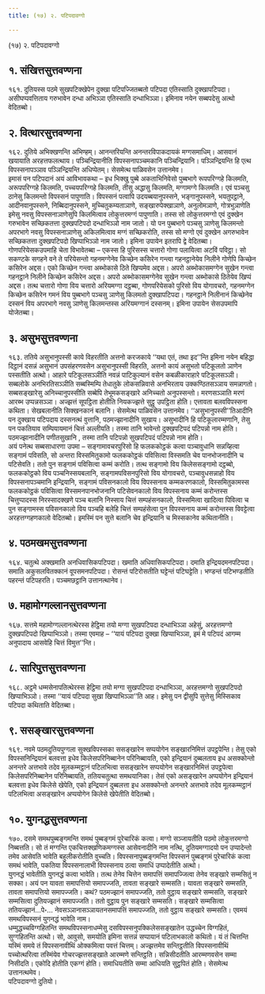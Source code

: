 ```yaml
---
title: (१७) २. पटिपदावग्गो

---
```

(१७) २. पटिपदावग्गो  


## १. संखित्तसुत्तवण्णना

१६१. दुतियस्स पठमे सुखपटिक्खेपेन दुक्खा पटिपज्जितब्बतो पटिपदा एतिस्साति दुक्खापटिपदा। असीघप्पवत्तिताय गरुभावेन दन्धा अभिञ्ञा एतिस्साति दन्धाभिञ्ञा। इमिनाव नयेन सब्बपदेसु अत्थो वेदितब्बो।  


## २. वित्थारसुत्तवण्णना

१६२. दुतिये अभिक्खणन्ति अभिण्हम्। आनन्तरियन्ति अनन्तरविपाकदायकं मग्गसमाधिम्। आसवानं खयायाति अरहत्तफलत्थाय। पञ्चिन्द्रियानीति विपस्सनापञ्चमकानि पञ्चिन्द्रियानि। पञ्ञिन्द्रियन्ति हि एत्थ विपस्सनापञ्ञाव पञ्ञिन्द्रियन्ति अधिप्पेतम्। सेसमेत्थ पाळिवसेन उत्तानमेव।  
इमासं पन पटिपदानं अयं आविभावकथा – इध भिक्खु पुब्बे अकताभिनिवेसो पुब्बभागे रूपपरिग्गहे किलमति, अरूपपरिग्गहे किलमति, पच्चयपरिग्गहे किलमति, तीसु अद्धासु किलमति, मग्गामग्गे किलमति। एवं पञ्चसु ठानेसु किलमन्तो विपस्सनं पापुणाति। विपस्सनं पत्वापि उदयब्बयानुपस्सने, भङ्गानुपस्सने, भयतुपट्ठाने, आदीनवानुपस्सने, निब्बिदानुपस्सने, मुच्चितुकम्यताञाणे, सङ्खारुपेक्खाञाणे, अनुलोमञाणे, गोत्रभुञाणेति इमेसु नवसु विपस्सनाञाणेसुपि किलमित्वाव लोकुत्तरमग्गं पापुणाति। तस्स सो लोकुत्तरमग्गो एवं दुक्खेन गरुभावेन सच्छिकतत्ता दुक्खपटिपदो दन्धाभिञ्ञो नाम जातो। यो पन पुब्बभागे पञ्चसु ञाणेसु किलमन्तो अपरभागे नवसु विपस्सनाञाणेसु अकिलमित्वाव मग्गं सच्छिकरोति, तस्स सो मग्गो एवं दुक्खेन अगरुभावेन सच्छिकतत्ता दुक्खपटिपदो खिप्पाभिञ्ञो नाम जातो। इमिना उपायेन इतरापि द्वे वेदितब्बा।  
गोणपरियेसकउपमाहि चेता विभावेतब्बा – एकस्स हि पुरिसस्स चत्तारो गोणा पलायित्वा अटविं पविट्ठा। सो सकण्टके सगहने वने ते परियेसन्तो गहनमग्गेनेव किच्छेन कसिरेन गन्त्वा गहनट्ठानेयेव निलीने गोणेपि किच्छेन कसिरेन अद्दस। एको किच्छेन गन्त्वा अब्भोकासे ठिते खिप्पमेव अद्दस। अपरो अब्भोकासमग्गेन सुखेन गन्त्वा गहनट्ठाने निलीने किच्छेन कसिरेन अद्दस। अपरो अब्भोकासमग्गेनेव सुखेन गन्त्वा अब्भोकासे ठितेयेव खिप्पं अद्दस। तत्थ चत्तारो गोणा विय चत्तारो अरियमग्गा दट्ठब्बा, गोणपरियेसको पुरिसो विय योगावचरो, गहनमग्गेन किच्छेन कसिरेन गमनं विय पुब्बभागे पञ्चसु ञाणेसु किलमतो दुक्खापटिपदा। गहनट्ठाने निलीनानं किच्छेनेव दस्सनं विय अपरभागे नवसु ञाणेसु किलमन्तस्स अरियमग्गानं दस्सनम्। इमिना उपायेन सेसउपमापि योजेतब्बा।  


## ३. असुभसुत्तवण्णना

१६३. ततिये असुभानुपस्सी काये विहरतीति अत्तनो करजकाये ‘‘यथा एतं, तथा इद’’न्ति इमिना नयेन बहिद्धा दिट्ठानं दसन्नं असुभानं उपसंहरणवसेन असुभानुपस्सी विहरति, अत्तनो कायं असुभतो पटिकूलतो ञाणेन पस्सतीति अत्थो। आहारे पटिकूलसञ्ञीति नवन्नं पाटिकुल्यानं वसेन कबळीकाराहारे पटिकूलसञ्ञी। सब्बलोके अनभिरतिसञ्ञीति सब्बस्मिम्पि तेधातुके लोकसन्निवासे अनभिरताय उक्कण्ठितसञ्ञाय समन्नागतो। सब्बसङ्खारेसु अनिच्चानुपस्सीति सब्बेपि तेभूमकसङ्खारे अनिच्चतो अनुपस्सन्तो। मरणसञ्ञाति मरणं आरब्भ उप्पन्नसञ्ञा। अज्झत्तं सूपट्ठिता होतीति नियकज्झत्ते सुट्ठु उपट्ठिता होति। एत्तावता बलवविपस्सना कथिता। सेखबलानीति सिक्खनकानं बलानि। सेसमेत्थ पाळिवसेन उत्तानमेव। ‘‘असुभानुपस्सी’’तिआदीनि पन दुक्खाय पटिपदाय दस्सनत्थं वुत्तानि, पठमज्झानादीनि सुखाय। असुभादीनि हि पटिकूलारम्मणानि, तेसु पन पकतियाव सम्पियायमानं चित्तं अल्लीयति। तस्मा तानि भावेन्तो दुक्खपटिपदं पटिपन्नो नाम होति। पठमज्झानादीनि पणीतसुखानि , तस्मा तानि पटिपन्नो सुखपटिपदं पटिपन्नो नाम होति।  
अयं पनेत्थ सब्बसाधारणा उपमा – सङ्गामावचरपुरिसो हि फलककोट्ठकं कत्वा पञ्चावुधानि सन्नय्हित्वा सङ्गामं पविसति, सो अन्तरा विस्समितुकामो फलककोट्ठकं पविसित्वा विस्समति चेव पानभोजनादीनि च पटिसेवति। ततो पुन सङ्गामं पविसित्वा कम्मं करोति। तत्थ सङ्गामो विय किलेससङ्गामो दट्ठब्बो, फलककोट्ठको विय पञ्चनिस्सयबलानि, सङ्गामपविसनपुरिसो विय योगावचरो, पञ्चावुधसन्नाहो विय विपस्सनापञ्चमानि इन्द्रियानि, सङ्गामं पविसनकालो विय विपस्सनाय कम्मकरणकालो, विस्समितुकामस्स फलककोट्ठकं पविसित्वा विस्समनपानभोजनानि पटिसेवनकालो विय विपस्सनाय कम्मं करोन्तस्स चित्तुप्पादस्स निरस्सादक्खणे पञ्च बलानि निस्साय चित्तं सम्पहंसनकालो, विस्समित्वा खादित्वा पिवित्वा च पुन सङ्गामस्स पविसनकालो विय पञ्चहि बलेहि चित्तं सम्पहंसेत्वा पुन विपस्सनाय कम्मं करोन्तस्स विवट्टेत्वा अरहत्तग्गहणकालो वेदितब्बो। इमस्मिं पन सुत्ते बलानि चेव इन्द्रियानि च मिस्सकानेव कथितानीति।  


## ४. पठमखमसुत्तवण्णना

१६४. चतुत्थे अक्खमाति अनधिवासिकपटिपदा। खमाति अधिवासिकपटिपदा। दमाति इन्द्रियदमनपटिपदा। समाति अकुसलवितक्कानं वूपसमनपटिपदा। रोसन्तं पटिरोसतीति घट्टेन्तं पटिघट्टेति। भण्डन्तं पटिभण्डतीति पहरन्तं पटिपहरति। पञ्चमछट्ठानि उत्तानत्थानेव।  


## ७. महामोग्गल्लानसुत्तवण्णना

१६७. सत्तमे महामोग्गल्लानत्थेरस्स हेट्ठिमा तयो मग्गा सुखपटिपदा दन्धाभिञ्ञा अहेसुं, अरहत्तमग्गो दुक्खपटिपदो खिप्पाभिञ्ञो। तस्मा एवमाह – ‘‘यायं पटिपदा दुक्खा खिप्पाभिञ्ञा, इमं मे पटिपदं आगम्म अनुपादाय आसवेहि चित्तं विमुत्त’’न्ति।  


## ८. सारिपुत्तसुत्तवण्णना

१६८. अट्ठमे धम्मसेनापतित्थेरस्स हेट्ठिमा तयो मग्गा सुखपटिपदा दन्धाभिञ्ञा, अरहत्तमग्गो सुखपटिपदो खिप्पाभिञ्ञो। तस्मा ‘‘यायं पटिपदा सुखा खिप्पाभिञ्ञा’’ति आह। इमेसु पन द्वीसुपि सुत्तेसु मिस्सिकाव पटिपदा कथिताति वेदितब्बा।  


## ९. ससङ्खारसुत्तवण्णना

१६९. नवमे पठमदुतियपुग्गला सुक्खविपस्सका ससङ्खारेन सप्पयोगेन सङ्खारनिमित्तं उपट्ठपेन्ति। तेसु एको विपस्सनिन्द्रियानं बलवत्ता इधेव किलेसपरिनिब्बानेन परिनिब्बायति, एको इन्द्रियानं दुब्बलताय इध असक्कोन्तो अनन्तरे अत्तभावे तदेव मूलकम्मट्ठानं पटिलभित्वा ससङ्खारेन सप्पयोगेन सङ्खारनिमित्तं उपट्ठपेत्वा किलेसपरिनिब्बानेन परिनिब्बायति, ततियचतुत्था समथयानिका। तेसं एको असङ्खारेन अप्पयोगेन इन्द्रियानं बलवत्ता इधेव किलेसे खेपेति, एको इन्द्रियानं दुब्बलत्ता इध असक्कोन्तो अनन्तरे अत्तभावे तदेव मूलकम्मट्ठानं पटिलभित्वा असङ्खारेन अप्पयोगेन किलेसे खेपेतीति वेदितब्बो।  


## १०. युगनद्धसुत्तवण्णना

१७०. दसमे समथपुब्बङ्गमन्ति समथं पुब्बङ्गमं पुरेचारिकं कत्वा। मग्गो सञ्जायतीति पठमो लोकुत्तरमग्गो निब्बत्तति। सो तं मग्गन्ति एकचित्तक्खणिकमग्गस्स आसेवनादीनि नाम नत्थि, दुतियमग्गादयो पन उप्पादेन्तो तमेव आसेवति भावेति बहुलीकरोतीति वुच्चति। विपस्सनापुब्बङ्गमन्ति विपस्सनं पुब्बङ्गमं पुरेचारिकं कत्वा समथं भावेति, पकतिया विपस्सनालाभी विपस्सनाय ठत्वा समाधिं उप्पादेतीति अत्थो।  
युगनद्धं भावेतीति युगनद्धं कत्वा भावेति। तत्थ तेनेव चित्तेन समापत्तिं समापज्जित्वा तेनेव सङ्खारे सम्मसितुं न सक्का। अयं पन यावता समापत्तियो समापज्जति, तावता सङ्खारे सम्मसति। यावता सङ्खारे सम्मसति, तावता समापत्तियो समापज्जति। कथं? पठमज्झानं समापज्जति, ततो वुट्ठाय सङ्खारे सम्मसति, सङ्खारे सम्मसित्वा दुतियज्झानं समापज्जति। ततो वुट्ठाय पुन सङ्खारे सम्मसति। सङ्खारे सम्मसित्वा ततियज्झानं…पे॰… नेवसञ्ञानासञ्ञायतनसमापत्तिं समापज्जति, ततो वुट्ठाय सङ्खारे सम्मसति। एवमयं समथविपस्सनं युगनद्धं भावेति नाम।  
धम्मुद्धच्चविग्गहितन्ति समथविपस्सनाधम्मेसु दसविपस्सनुपक्किलेससङ्खातेन उद्धच्चेन विग्गहितं, सुग्गहितन्ति अत्थो। सो, आवुसो, समयोति इमिना सत्तन्नं सप्पायानं पटिलाभकालो कथितो। यं तं चित्तन्ति यस्मिं समये तं विपस्सनावीथिं ओक्कमित्वा पवत्तं चित्तम्। अज्झत्तमेव सन्तिट्ठतीति विपस्सनावीथिं पच्चोत्थरित्वा तस्मिंयेव गोचरज्झत्तसङ्खाते आरम्मणे सन्तिट्ठति। सन्निसीदतीति आरम्मणवसेन सम्मा निसीदति। एकोदि होतीति एकग्गं होति। समाधियतीति सम्मा आधियति सुट्ठपितं होति। सेसमेत्थ उत्तानत्थमेव।  
पटिपदावग्गो दुतियो।  